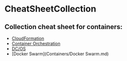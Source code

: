 # CheatSheetCollection

## Collection cheat sheet for containers:


- [CloudFormation](Containers/CloudFormation.md)
- [Container Orchestration](Containers/ContainerOrchestration.md)
- [DC/OS](Containers/DC/OS.md)
- [Docker Swarm](Containers/Docker Swarm.md)




